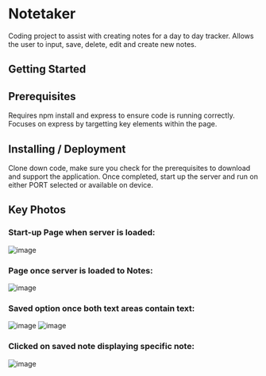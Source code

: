 # Notetaker
Coding project to assist with creating notes for a day to day tracker. Allows the user to input, save, delete, edit and create new notes. 

## Getting Started


## Prerequisites
Requires npm install and express to ensure code is running correctly. Focuses on express by targetting key elements within the page.

## Installing / Deployment
Clone down code, make sure you check for the prerequisites to download and support the application. Once completed, start up the server and run on either PORT selected or available on device.

## Key Photos
### Start-up Page when server is loaded:
![image](https://user-images.githubusercontent.com/79474830/116802509-0c8b1a00-aad9-11eb-9e1b-02ea3218a3c0.png)

### Page once server is loaded to Notes:
![image](https://user-images.githubusercontent.com/79474830/116802535-1f9dea00-aad9-11eb-81ae-6c434f64c13d.png)

### Saved option once both text areas contain text:
![image](https://user-images.githubusercontent.com/79474830/116802551-3cd2b880-aad9-11eb-9ac2-c4cd222fb036.png)
![image](https://user-images.githubusercontent.com/79474830/116802567-4fe58880-aad9-11eb-8d60-d4534a061246.png)

### Clicked on saved note displaying specific note: 
![image](https://user-images.githubusercontent.com/79474830/116802572-612e9500-aad9-11eb-8fa1-455eda016f8f.png)
